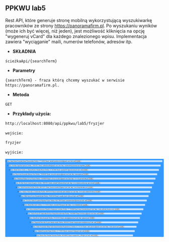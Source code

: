 **PPKWU lab5**
----
Rest API, które generuje stronę mobilną wykorzystującą wyszukiwarkę pracowników ze strony https://panoramafirm.pl. Po
wyszukaniu wyników (może ich być więcej, niż jeden), jest możliwość kliknięcia na opcję "wygeneruj vCard" dla każdego
znalezionego wpisu. Implementacja zawiera "wyciąganie" maili, numerów telefonów, adresów itp.

* **SKŁADNIA**

 ``` 
ścieżkaApi/{searchTerm}
```

* **Parametry**

 ```
{searchTerm} - fraza którą chcemy wyszukać w serwisie https://panoramafirm.pl.
 ```

* **Metoda**

```
GET
```

* **Przykłady użycia:**

```
http://localhost:8080/api/ppkwu/lab5/fryzjer
```

`wejście:`

```
fryzjer
```

`wyjście:`

![alt text](https://github.com/sublimacja/lab5/blob/master/photo.PNG)

